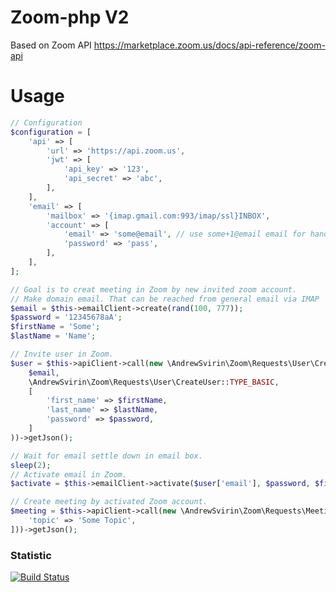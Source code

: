 # Zoom-php V2

Based on Zoom API https://marketplace.zoom.us/docs/api-reference/zoom-api

# Usage

```php
// Configuration
$configuration = [
    'api' => [
        'url' => 'https://api.zoom.us',
        'jwt' => [
            'api_key' => '123',
            'api_secret' => 'abc',
        ],
    ],
    'email' => [
        'mailbox' => '{imap.gmail.com:993/imap/ssl}INBOX',
        'account' => [
            'email' => 'some@email', // use some+1@email email for handle domain of accounts emails.
            'password' => 'pass',
        ],
    ],
];
```

```php
// Goal is to creat meeting in Zoom by new invited zoom account.
// Make domain email. That can be reached from general email via IMAP
$email = $this->emailClient->create(rand(100, 777));
$password = '12345678aA';
$firstName = 'Some';
$lastName = 'Name';

// Invite user in Zoom.
$user = $this->apiClient->call(new \AndrewSvirin\Zoom\Requests\User\CreateUser(
    $email, 
    \AndrewSvirin\Zoom\Requests\User\CreateUser::TYPE_BASIC,
    [
        'first_name' => $firstName,
        'last_name' => $lastName,
        'password' => $password,
    ]
))->getJson();

// Wait for email settle down in email box.
sleep(2);
// Activate email in Zoom.
$activate = $this->emailClient->activate($user['email'], $password, $firstName, $lastName);

// Create meeting by activated Zoom account.
$meeting = $this->apiClient->call(new \AndrewSvirin\Zoom\Requests\Meeting\CreateMeeting($user['id'], [
    'topic' => 'Some Topic',
]))->getJson();
```

### Statistic
[![Build Status](https://travis-ci.org/andrew-svirin/zoom-php.svg?branch=master)](https://travis-ci.org/andrew-svirin/zoom-php)